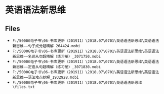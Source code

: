# 英语语法新思维

## Files

- `F:/5000G电子书\06-书库更新（201911）\2018.07\0701\英语语法新思维\英语语法新思维——句子成分超精解_264424.mobi`
- `F:/5000G电子书\06-书库更新（201911）\2018.07\0701\英语语法新思维\英语语法新思维——名词从句超精解（练习册）_3071750.mobi`
- `F:/5000G电子书\06-书库更新（201911）\2018.07\0701\英语语法新思维\英语语法新思维——定语从句超精解（练习册）_3071830.mobi`
- `F:/5000G电子书\06-书库更新（201911）\2018.07\0701\英语语法新思维\英语语法新思维——语法难点妙解_1932928.mobi`
- `F:/5000G电子书\06-书库更新（201911）\2018.07\0701\英语语法新思维\files.txt`
